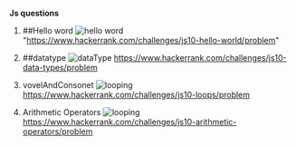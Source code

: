**Js questions**
1. ##Hello word
![*hello word*](assets/HelloWord.png)
"https://www.hackerrank.com/challenges/js10-hello-world/problem"

2. ##datatype
![**dataType**](assets/dataType.png)
https://www.hackerrank.com/challenges/js10-data-types/problem

3. vovelAndConsonet
![**looping**](assets/vovelAndConsonet.png)
https://www.hackerrank.com/challenges/js10-loops/problem

4. Arithmetic Operators
![**looping**](assets/arithmeticoperator.png)
https://www.hackerrank.com/challenges/js10-arithmetic-operators/problem
